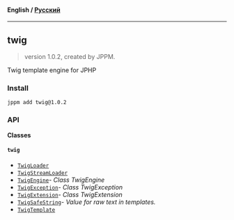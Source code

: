 #### **English** / [Русский](README.ru.md)

---

## twig
> version 1.0.2, created by JPPM.

Twig template engine for JPHP

### Install
```
jppm add twig@1.0.2
```

### API
**Classes**

#### `twig`

- [`TwigLoader`](https://github.com/jphp-group/twig/blob/master/api-docs/classes/twig/TwigLoader.md)
- [`TwigStreamLoader`](https://github.com/jphp-group/twig/blob/master/api-docs/classes/twig/TwigStreamLoader.md)
- [`TwigEngine`](https://github.com/jphp-group/twig/blob/master/api-docs/classes/twig/TwigEngine.md)- _Class TwigEngine_
- [`TwigException`](https://github.com/jphp-group/twig/blob/master/api-docs/classes/twig/TwigException.md)- _Class TwigException_
- [`TwigExtension`](https://github.com/jphp-group/twig/blob/master/api-docs/classes/twig/TwigExtension.md)- _Class TwigExtension_
- [`TwigSafeString`](https://github.com/jphp-group/twig/blob/master/api-docs/classes/twig/TwigSafeString.md)- _Value for raw text in templates._
- [`TwigTemplate`](https://github.com/jphp-group/twig/blob/master/api-docs/classes/twig/TwigTemplate.md)